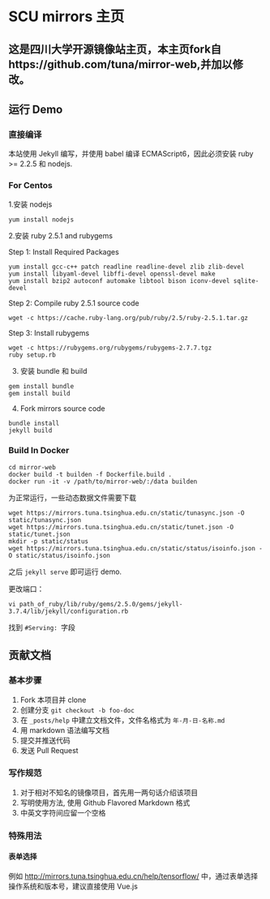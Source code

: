 # SCU mirrors 主页
## 这是四川大学开源镜像站主页，本主页fork自https://github.com/tuna/mirror-web,并加以修改。

## 运行 Demo

### 直接编译

本站使用 Jekyll 编写，并使用 babel 编译 ECMAScript6，因此必须安装 ruby >= 2.2.5 和 nodejs.

### For Centos
1.安装 nodejs
```
yum install nodejs
```
2.安装 ruby 2.5.1 and rubygems

Step 1: Install Required Packages
```
yum install gcc-c++ patch readline readline-devel zlib zlib-devel
yum install libyaml-devel libffi-devel openssl-devel make
yum install bzip2 autoconf automake libtool bison iconv-devel sqlite-devel
```
Step 2: Compile ruby 2.5.1 source code
```
wget -c https://cache.ruby-lang.org/pub/ruby/2.5/ruby-2.5.1.tar.gz
```
Step 3: Install rubygems
```
wget -c https://rubygems.org/rubygems/rubygems-2.7.7.tgz
ruby setup.rb
```
3. 安装 bundle 和 build
```
gem install bundle
gem install build
```
4. Fork mirrors source code

```
bundle install
jekyll build
```

### Build In Docker
```
cd mirror-web
docker build -t builden -f Dockerfile.build .
docker run -it -v /path/to/mirror-web/:/data builden
```

为正常运行，一些动态数据文件需要下载

```
wget https://mirrors.tuna.tsinghua.edu.cn/static/tunasync.json -O static/tunasync.json
wget https://mirrors.tuna.tsinghua.edu.cn/static/tunet.json -O static/tunet.json
mkdir -p static/status
wget https://mirrors.tuna.tsinghua.edu.cn/static/status/isoinfo.json -O static/status/isoinfo.json
```

之后 `jekyll serve` 即可运行 demo.

更改端口：
```
vi path_of_ruby/lib/ruby/gems/2.5.0/gems/jekyll-3.7.4/lib/jekyll/configuration.rb
```
找到 `#Serving: `字段

## 贡献文档

### 基本步骤

1. Fork 本项目并 clone
2. 创建分支 `git checkout -b foo-doc`
3. 在 `_posts/help` 中建立文档文件，文件名格式为 `年-月-日-名称.md`
4. 用 markdown 语法编写文档
5. 提交并推送代码
6. 发送 Pull Request

### 写作规范

1. 对于相对不知名的镜像项目，首先用一两句话介绍该项目
2. 写明使用方法, 使用 Github Flavored Markdown 格式
3. 中英文字符间应留一个空格

### 特殊用法

#### 表单选择
例如 <http://mirrors.tuna.tsinghua.edu.cn/help/tensorflow/> 中，通过表单选择操作系统和版本号，建议直接使用 Vue.js
